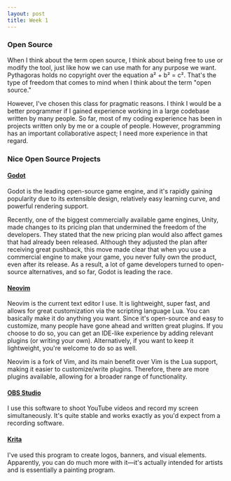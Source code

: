 ```yaml
---
layout: post
title: Week 1
---
```

### Open Source 
When I think about the term open source, I think about being free to use or modify the tool, just like how we can use math for any purpose we want. Pythagoras holds no copyright over the equation a² + b² = c². That's the type of freedom that comes to mind when I think about the term "open source."

However, I've chosen this class for pragmatic reasons. I think I would be a better programmer if I gained experience working in a large codebase written by many people. So far, most of my coding experience has been in projects written only by me or a couple of people. However, programming has an important collaborative aspect; I need more experience in that regard.  

### Nice Open Source Projects
#### [Godot](https://github.com/godotengine/godot)
Godot is the leading open-source game engine, and it's rapidly gaining popularity due to its extensible design, relatively easy learning curve, and powerful rendering support. 

Recently, one of the biggest commercially available game engines, Unity, made changes to its pricing plan that undermined the freedom of the developers. They stated that the new pricing plan would also affect games that had already been released. Although they adjusted the plan after receiving great pushback, this move made clear that when you use a commercial engine to make your game, you never fully own the product, even after its release. As a result, a lot of game developers turned to open-source alternatives, and so far, Godot is leading the race.

#### [Neovim](https://github.com/neovim/neovim)
Neovim is the current text editor I use. It is lightweight, super fast, and allows for great customization via the scripting language Lua. You can basically make it do anything you want. Since it's open-source and easy to customize, many people have gone ahead and written great plugins. If you choose to do so, you can get an IDE-like experience by adding relevant plugins (or writing your own). Alternatively, if you want to keep it lightweight, you're welcome to do so as well. 

Neovim is a fork of Vim, and its main benefit over Vim is the Lua support, making it easier to customize/write plugins. Therefore, there are more plugins available, allowing for a broader range of functionality. 

#### [OBS Studio](https://github.com/obsproject/obs-studio)
I use this software to shoot YouTube videos and record my screen simultaneously. It's quite stable and works exactly as you'd expect from a recording software.

#### [Krita](https://github.com/KDE/krita)
I've used this program to create logos, banners, and visual elements. Apparently, you can do much more with it—it's actually intended for artists and is essentially a painting program.
